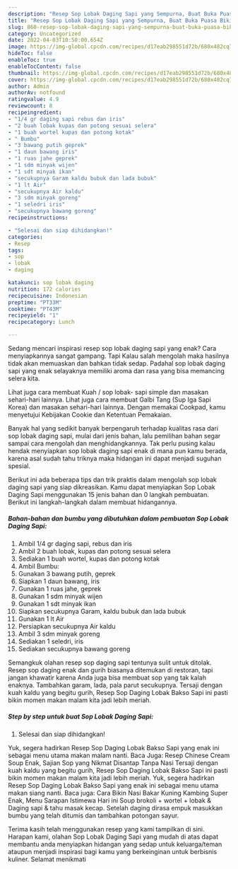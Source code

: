 ```yaml
---
description: "Resep Sop Lobak Daging Sapi yang Sempurna, Buat Buka Puasa Bikin Ngiler"
title: "Resep Sop Lobak Daging Sapi yang Sempurna, Buat Buka Puasa Bikin Ngiler"
slug: 860-resep-sop-lobak-daging-sapi-yang-sempurna-buat-buka-puasa-bikin-ngiler
category: Uncategorized
date: 2022-04-03T10:50:00.654Z
image: https://img-global.cpcdn.com/recipes/d17eab298551d72b/680x482cq70/sop-lobak-daging-sapi-foto-resep-utama.jpg
hideToc: false
enableToc: true
enableTocContent: false
thumbnail: https://img-global.cpcdn.com/recipes/d17eab298551d72b/680x482cq70/sop-lobak-daging-sapi-foto-resep-utama.jpg
cover: https://img-global.cpcdn.com/recipes/d17eab298551d72b/680x482cq70/sop-lobak-daging-sapi-foto-resep-utama.jpg
author: Admin
authorAv: notfound
ratingvalue: 4.9
reviewcount: 8
recipeingredient:
- "1/4 gr daging sapi rebus dan iris"
- "2 buah lobak kupas dan potong sesuai selera"
- "1 buah wortel kupas dan potong kotak"
- " Bumbu"
- "3 bawang putih geprek"
- "1 daun bawang iris"
- "1 ruas jahe geprek"
- "1 sdm minyak wijen"
- "1 sdt minyak ikan"
- "secukupnya Garam kaldu bubuk dan lada bubuk"
- "1 lt Air"
- "secukupnya Air kaldu"
- "3 sdm minyak goreng"
- "1 seledri iris"
- "secukupnya bawang goreng"
recipeinstructions:

- "Selesai dan siap dihidangkan!"
categories:
- Resep
tags:
- sop
- lobak
- daging

katakunci: sop lobak daging 
nutrition: 172 calories
recipecuisine: Indonesian
preptime: "PT33M"
cooktime: "PT43M"
recipeyield: "1"
recipecategory: Lunch

---
```



Sedang mencari inspirasi resep sop lobak daging sapi yang enak? Cara menyiapkannya sangat gampang. Tapi Kalau salah mengolah maka hasilnya tidak akan memuaskan dan bahkan tidak sedap. Padahal sop lobak daging sapi yang enak selayaknya memiliki aroma dan rasa yang bisa memancing selera kita.


Lihat juga cara membuat Kuah / sop lobak- sapi simple dan masakan sehari-hari lainnya. Lihat juga cara membuat Galbi Tang (Sup Iga Sapi Korea) dan masakan sehari-hari lainnya. Dengan memakai Cookpad, kamu menyetujui Kebijakan Cookie dan Ketentuan Pemakaian.

Banyak hal yang sedikit banyak berpengaruh terhadap kualitas rasa dari sop lobak daging sapi, mulai dari jenis bahan, lalu pemilihan bahan segar sampai cara mengolah dan menghidangkannya. Tak perlu pusing kalau hendak menyiapkan sop lobak daging sapi enak di mana pun kamu berada, karena asal sudah tahu triknya maka hidangan ini dapat menjadi suguhan spesial.


Berikut ini ada beberapa tips dan trik praktis dalam mengolah sop lobak daging sapi yang siap dikreasikan. Kamu dapat menyiapkan Sop Lobak Daging Sapi menggunakan 15 jenis bahan dan 0 langkah pembuatan. Berikut ini langkah-langkah dalam membuat hidangannya.

<!--inarticleads1-->

##### Bahan-bahan dan bumbu yang dibutuhkan dalam pembuatan Sop Lobak Daging Sapi:

1. Ambil 1/4 gr daging sapi, rebus dan iris
1. Ambil 2 buah lobak, kupas dan potong sesuai selera
1. Sediakan 1 buah wortel, kupas dan potong kotak
1. Ambil  Bumbu:
1. Gunakan 3 bawang putih, geprek
1. Siapkan 1 daun bawang, iris
1. Gunakan 1 ruas jahe, geprek
1. Gunakan 1 sdm minyak wijen
1. Gunakan 1 sdt minyak ikan
1. Siapkan secukupnya Garam, kaldu bubuk dan lada bubuk
1. Gunakan 1 lt Air
1. Persiapkan secukupnya Air kaldu
1. Ambil 3 sdm minyak goreng
1. Sediakan 1 seledri, iris
1. Sediakan secukupnya bawang goreng


Semangkuk olahan resep sop daging sapi tentunya sulit untuk ditolak. Resep sop daging enak dan gurih biasanya ditemukan di restoran, tapi jangan khawatir karena Anda juga bisa membuat sop yang tak kalah enaknya. Tambahkan garam, lada, pala parut secukupnya. Tersaji dengan kuah kaldu yang begitu gurih, Resep Sop Daging Lobak Bakso Sapi ini pasti bikin momen makan malam kita jadi lebih meriah. 

<!--inarticleads2-->

##### Step by step untuk buat Sop Lobak Daging Sapi:


1. Selesai dan siap dihidangkan!

Yuk, segera hadirkan Resep Sop Daging Lobak Bakso Sapi yang enak ini sebagai menu utama makan malam nanti. Baca Juga: Resep Chinese Cream Soup Enak, Sajian Sop yang Nikmat Disantap Tanpa Nasi Tersaji dengan kuah kaldu yang begitu gurih, Resep Sop Daging Lobak Bakso Sapi ini pasti bikin momen makan malam kita jadi lebih meriah. Yuk, segera hadirkan Resep Sop Daging Lobak Bakso Sapi yang enak ini sebagai menu utama makan siang nanti. Baca juga: Cara Bikin Nasi Bakar Kuning Kambing Super Enak, Menu Sarapan Istimewa Hari ini Soup brokoli + wortel + lobak &amp; Daging sapi &amp; tahu masak kecap. Setelah daging dirasa empuk masukkan bumbu yang telah ditumis dan tambahkan potongan sayur. 

Terima kasih telah menggunakan resep yang kami tampilkan di sini. Harapan kami, olahan Sop Lobak Daging Sapi yang mudah di atas dapat membantu anda menyiapkan hidangan yang sedap untuk keluarga/teman ataupun menjadi inspirasi bagi kamu yang berkeinginan untuk berbisnis kuliner. Selamat menikmati
